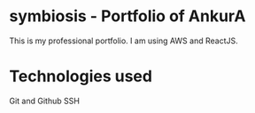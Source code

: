 # symbiosis - Portfolio of AnkurA
This is my professional portfolio. I am using AWS and ReactJS.

# Technologies used
Git and Github
SSH 
